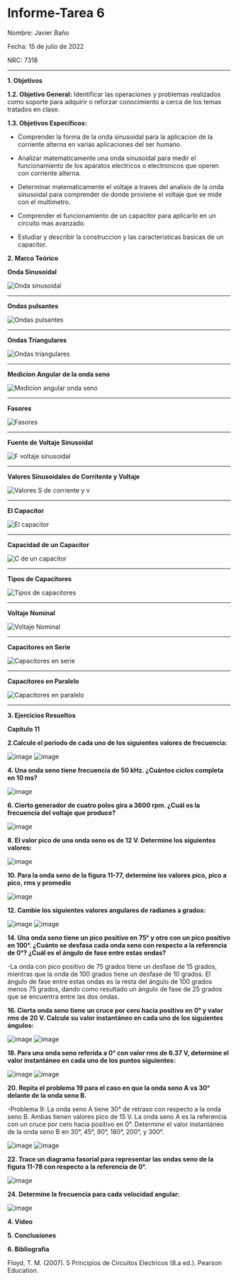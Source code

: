 # Informe-Tarea 6

Nombre: Javier Baño      

Fecha: 15 de julio de 2022

NRC: 7318

***
**1. Objetivos**

**1.2. Objetivo General:** Identificar las operaciones y problemas realizados como soporte para adquirir o reforzar conocimiento a cerca de los temas tratados en clase. 

**1.3. Objetivos Específicos:**

* Comprender la forma de la onda sinusoidal para la aplicacion de la corriente alterna en varias aplicaciones del ser humano.

* Analizar matematicamente una onda sinusoidal para medir el funcionamiento de los aparatos electricos o electronicos que operen con corriente alterna.

* Determinar matematicamente el voltaje a traves del analisis de la onda sinusoidal para comprender de donde proviene el voltaje que se mide con el multimetro.

* Comprender el funcionamiento de un capacitor para aplicarlo en un circuito mas avanzado. 

* Estudiar y describir la construccion y las caracteristicas basicas de un capacitor. 


**2. Marco Teórico**

**Onda  Sinusoidal**

![Onda sinusoidal](https://user-images.githubusercontent.com/105677231/179017833-816bf2d3-d602-4b30-b741-d03333fca5fd.JPG)
***

**Ondas pulsantes**

![Ondas pulsantes](https://user-images.githubusercontent.com/105677231/179018198-1655a9e5-0b45-47fb-b743-7360f6824897.JPG)
***

**Ondas Triangulares**

![Ondas triangulares](https://user-images.githubusercontent.com/105677231/179018284-aadbd853-ee50-4100-b014-361d4d47ff20.JPG)
***

**Medicion Angular de la onda seno**

![Medicion angular onda seno](https://user-images.githubusercontent.com/105677231/179018478-7c1fc6f1-9507-4ded-b2c0-7e169668ee63.JPG)
***

**Fasores**

![Fasores](https://user-images.githubusercontent.com/105677231/179018758-1ec58cd1-1697-4563-a59c-37a4be01c63e.JPG)
***

**Fuente de Voltaje Sinusoidal**

![F voltaje sinusoidal](https://user-images.githubusercontent.com/105677231/179018820-da12581f-e5f6-44a8-a143-1b1e0b60e422.JPG)
***

**Valores Sinusoidales de Corritente y Voltaje**

![Valores S de corriente y v](https://user-images.githubusercontent.com/105677231/179018932-3df9552c-8240-4886-baac-7f8b823822f0.JPG)
***

**El Capacitor**

![El capacitor](https://user-images.githubusercontent.com/105677231/179018999-2c2d4f78-a86b-42dd-afa8-fc5990b0f481.JPG)
***

**Capacidad de un Capacitor**

![C de un capacitor](https://user-images.githubusercontent.com/105677231/179019083-b8477f98-8eb4-4cf7-ad63-ea97fc3c8bf0.JPG)
***

**Tipos de Capacitores**

![Tipos de capacitores](https://user-images.githubusercontent.com/105677231/179019181-cd071c76-ae8c-4966-841f-f3be7aa58665.JPG)
***

**Voltaje Nominal**

![Voltaje Nominal](https://user-images.githubusercontent.com/105677231/179019262-e3d34c7f-e5e6-4339-8813-30a030a9516b.JPG)
***

**Capacitores en Serie**

![Capacitores en serie](https://user-images.githubusercontent.com/105677231/179019343-62038865-7153-4388-8a18-a2cd79db2af2.JPG)
***

**Capacitores en Paralelo**

![Capacitores en paralelo](https://user-images.githubusercontent.com/105677231/179019409-c0351753-f970-44cd-936b-4283a3cd2253.JPG)
***

**3. Ejercicios Resueltos**

**Capitulo 11**

**2.Calcule el periodo de cada uno de los siguientes valores de frecuencia:**

![image](https://user-images.githubusercontent.com/105677231/179020666-1c2a86ec-901a-4b87-843f-e2caafb769d8.png) ![image](https://user-images.githubusercontent.com/105677231/179020707-f5a51a3b-577a-4e4f-9851-87f746b3bd9f.png)

**4. Una onda seno tiene frecuencia de 50 kHz. ¿Cuántos ciclos completa en 10 ms?**

![image](https://user-images.githubusercontent.com/105677231/179020815-aec54192-106f-4f8f-bc36-f28a10b4b2d7.png)

**6. Cierto generador de cuatro polos gira a 3600 rpm. ¿Cuál es la frecuencia del voltaje que produce?**

![image](https://user-images.githubusercontent.com/105677231/179020949-d5e6651b-6130-4ab3-8861-4ffd64950d4e.png)

**8. El valor pico de una onda seno es de 12 V. Determine los siguientes valores:**

![image](https://user-images.githubusercontent.com/105677231/179021051-3dd56e0c-7706-494f-b1f8-edfcf7fbb299.png)

**10. Para la onda seno de la figura 11-77, determine los valores pico, pico a pico, rms y promedio**

![image](https://user-images.githubusercontent.com/105677231/179021209-6ac25a6c-2d3a-4ede-adcd-622f0a07d611.png)

**12. Cambie los siguientes valores angulares de radianes a grados:**

![image](https://user-images.githubusercontent.com/105677231/179021307-15975df8-2219-44d0-899b-67e5cc159635.png) ![image](https://user-images.githubusercontent.com/105677231/179021338-f96e7c12-8840-47d2-a5e9-e6cac3f4130f.png)

**14. Una onda seno tiene un pico positivo en 75° y otro con un pico positivo en 100°. ¿Cuánto se desfasa cada onda seno con respecto a la referencia de 0°? ¿Cuál es el ángulo de fase entre estas ondas?**

-La onda con pico positivo de 75 grados tiene un desfase de 15 grados, mientras que la onda de 100 grados tiene un desfase de 10 grados. El ángulo de fase entre estas ondas es la resta del ángulo de 100 grados menos 75 grados, dando como resultado un ángulo de fase de 25 grados que se encuentra entre las dos ondas. 

**16. Cierta onda seno tiene un cruce por cero hacia positivo en 0° y valor rms de 20 V. Calcule su valor instantáneo en cada uno de los siguientes ángulos:**

![image](https://user-images.githubusercontent.com/105677231/179021562-6ec77f5a-c372-440f-a52c-869678f9e6ff.png) ![image](https://user-images.githubusercontent.com/105677231/179021687-e842d23a-fdf8-49c1-8c22-6d19dfa96717.png)

**18. Para una onda seno referida a 0° con valor rms de 6.37 V, determine el valor instantáneo en cada uno de los puntos siguientes:**

![image](https://user-images.githubusercontent.com/105677231/179021881-c5c4a83e-399a-46ce-93f1-744690eb0ced.png) ![image](https://user-images.githubusercontent.com/105677231/179021957-622aa2b1-8bfc-446b-b681-8fb9e2a1637f.png)

**20. Repita el problema 19 para el caso en que la onda seno A va 30° delante de la onda seno B.**

-Problema 9: La onda seno A tiene 30° de retraso con respecto a la onda seno B. Ambas tienen valores pico de 15 V. La onda seno A es la referencia con un cruce por cero hacia positivo en 0°. Determine el valor instantáneo de la onda seno B en 30°, 45°, 90°, 180°, 200°, y 300°.

![image](https://user-images.githubusercontent.com/105677231/179022332-daa3c8e1-7d09-4c8a-a0a7-4c46f55a73af.png) ![image](https://user-images.githubusercontent.com/105677231/179022380-36848a0e-9b81-4311-8f28-62db90b0b16c.png)

**22. Trace un diagrama fasorial para representar las ondas seno de la figura 11-78 con respecto a la referencia de 0°.**

![image](https://user-images.githubusercontent.com/105677231/179022491-2a6915c6-d059-4267-a070-a8f7dcfef6ec.png)

**24. Determine la frecuencia para cada velocidad angular:**

![image](https://user-images.githubusercontent.com/105677231/179022560-eb1bc19d-9c92-417a-a4aa-70a1fccd9a28.png)








**4. Video**

**5. Conclusiones**

**6. Bibliografia**

Floyd, T. M. (2007). 5 Principios de Circuitos Electricos (8.a ed.). Pearson Education.
